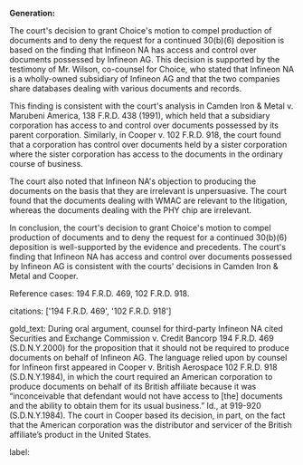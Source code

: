 **Generation:**



The court's decision to grant Choice's motion to compel production of documents and to deny the request for a continued 30(b)(6) deposition is based on the finding that Infineon NA has access and control over documents possessed by Infineon AG. This decision is supported by the testimony of Mr. Wilson, co-counsel for Choice, who stated that Infineon NA is a wholly-owned subsidiary of Infineon AG and that the two companies share databases dealing with various documents and records.

This finding is consistent with the court's analysis in Camden Iron & Metal v. Marubeni America, 138 F.R.D. 438 (1991), which held that a subsidiary corporation has access to and control over documents possessed by its parent corporation. Similarly, in Cooper v. 102 F.R.D. 918, the court found that a corporation has control over documents held by a sister corporation where the sister corporation has access to the documents in the ordinary course of business.

The court also noted that Infineon NA's objection to producing the documents on the basis that they are irrelevant is unpersuasive. The court found that the documents dealing with WMAC are relevant to the litigation, whereas the documents dealing with the PHY chip are irrelevant.

In conclusion, the court's decision to grant Choice's motion to compel production of documents and to deny the request for a continued 30(b)(6) deposition is well-supported by the evidence and precedents. The court's finding that Infineon NA has access and control over documents possessed by Infineon AG is consistent with the courts' decisions in Camden Iron & Metal and Cooper.

Reference cases: 194 F.R.D. 469, 102 F.R.D. 918.



citations: ['194 F.R.D. 469', '102 F.R.D. 918']

gold_text: During oral argument, counsel for third-party Infineon NA cited Securities and Exchange Commission v. Credit Bancorp 194 F.R.D. 469 (S.D.N.Y.2000) for the proposition that it should not be required to produce documents on behalf of Infineon AG. The language relied upon by counsel for Infineon first appeared in Cooper v. British Aerospace 102 F.R.D. 918 (S.D.N.Y.1984), in which the court required an American corporation to produce documents on behalf of its British affiliate because it was “inconceivable that defendant would not have access to [the] documents and the ability to obtain them for its usual business.” Id., at 919-920 (S.D.N.Y.1984). The court in Cooper based its decision, in part, on the fact that the American corporation was the distributor and servicer of the British affiliate’s product in the United States.

label: 